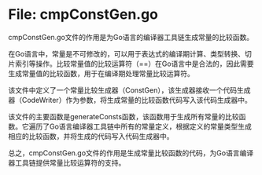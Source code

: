 # File: cmpConstGen.go

cmpConstGen.go文件的作用是为Go语言的编译器工具链生成常量的比较函数。

在Go语言中，常量是不可修改的，可以用于表达式的编译期计算、类型转换、切片索引等操作。比较常量值的比较运算符（==）在Go语言中是合法的，因此需要生成常量值的比较函数，用于在编译期处理常量比较运算符。

该文件中定义了一个常量比较生成器（ConstGen），该生成器接收一个代码生成器（CodeWriter）作为参数，将生成常量的比较函数代码写入该代码生成器中。

该文件的主要函数是generateConsts函数，该函数用于生成所有常量的比较函数。它遍历了Go语言编译器工具链中所有的常量定义，根据定义的常量类型生成相应的比较函数，并将生成的代码写入代码生成器中。

总之，cmpConstGen.go文件的作用是生成常量比较函数的代码，为Go语言编译器工具链提供常量比较运算符的支持。

